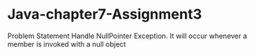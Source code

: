 # Java-chapter7-Assignment3
Problem Statement
Handle NullPointer Exception. It will occur whenever a member is invoked with a null object
